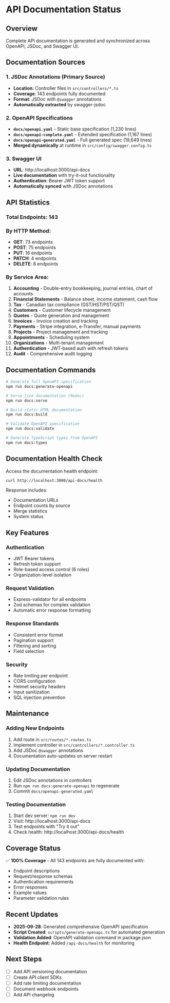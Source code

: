 # API Documentation Status

## Overview
Complete API documentation is generated and synchronized across OpenAPI, JSDoc, and Swagger UI.

## Documentation Sources

### 1. JSDoc Annotations (Primary Source)
- **Location**: Controller files in `src/controllers/*.ts`
- **Coverage**: 143 endpoints fully documented
- **Format**: JSDoc with `@swagger` annotations
- **Automatically extracted** by swagger-jsdoc

### 2. OpenAPI Specifications
- **`docs/openapi.yaml`** - Static base specification (1,230 lines)
- **`docs/openapi-complete.yaml`** - Extended specification (1,167 lines)
- **`docs/openapi-generated.yaml`** - Full generated spec (19,649 lines)
- **Merged dynamically** at runtime in `src/config/swagger.config.ts`

### 3. Swagger UI
- **URL**: http://localhost:3000/api-docs
- **Live documentation** with try-it-out functionality
- **Authentication**: Bearer JWT token support
- **Automatically synced** with JSDoc annotations

## API Statistics

### Total Endpoints: 143

### By HTTP Method:
- **GET**: 73 endpoints
- **POST**: 75 endpoints
- **PUT**: 16 endpoints
- **PATCH**: 4 endpoints
- **DELETE**: 8 endpoints

### By Service Area:
1. **Accounting** - Double-entry bookkeeping, journal entries, chart of accounts
2. **Financial Statements** - Balance sheet, income statement, cash flow
3. **Tax** - Canadian tax compliance (GST/HST/PST/QST)
4. **Customers** - Customer lifecycle management
5. **Quotes** - Quote generation and management
6. **Invoices** - Invoice creation and tracking
7. **Payments** - Stripe integration, e-Transfer, manual payments
8. **Projects** - Project management and tracking
9. **Appointments** - Scheduling system
10. **Organizations** - Multi-tenant management
11. **Authentication** - JWT-based auth with refresh tokens
12. **Audit** - Comprehensive audit logging

## Documentation Commands

```bash
# Generate full OpenAPI specification
npm run docs:generate-openapi

# Serve live documentation (Redoc)
npm run docs:serve

# Build static HTML documentation
npm run docs:build

# Validate OpenAPI specification
npm run docs:validate

# Generate TypeScript types from OpenAPI
npm run docs:types
```

## Documentation Health Check

Access the documentation health endpoint:
```bash
curl http://localhost:3000/api-docs/health
```

Response includes:
- Documentation URLs
- Endpoint counts by source
- Merge statistics
- System status

## Key Features

### Authentication
- JWT Bearer tokens
- Refresh token support
- Role-based access control (6 roles)
- Organization-level isolation

### Request Validation
- Express-validator for all endpoints
- Zod schemas for complex validation
- Automatic error response formatting

### Response Standards
- Consistent error format
- Pagination support
- Filtering and sorting
- Field selection

### Security
- Rate limiting per endpoint
- CORS configuration
- Helmet security headers
- Input sanitization
- SQL injection prevention

## Maintenance

### Adding New Endpoints
1. Add route in `src/routes/*.routes.ts`
2. Implement controller in `src/controllers/*.controller.ts`
3. Add JSDoc `@swagger` annotations
4. Documentation auto-updates on server restart

### Updating Documentation
1. Edit JSDoc annotations in controllers
2. Run `npm run docs:generate-openapi` to regenerate
3. Commit `docs/openapi-generated.yaml`

### Testing Documentation
1. Start dev server: `npm run dev`
2. Visit: http://localhost:3000/api-docs
3. Test endpoints with "Try it out"
4. Check health: http://localhost:3000/api-docs/health

## Coverage Status

✅ **100% Coverage** - All 143 endpoints are fully documented with:
- Endpoint descriptions
- Request/response schemas
- Authentication requirements
- Error responses
- Example values
- Parameter validation rules

## Recent Updates

- **2025-09-28**: Generated comprehensive OpenAPI specification
- **Script Created**: `scripts/generate-openapi.ts` for automated generation
- **Validation Added**: OpenAPI validation command in package.json
- **Health Endpoint**: Added `/api-docs/health` for monitoring

## Next Steps

- [ ] Add API versioning documentation
- [ ] Create API client SDKs
- [ ] Add rate limiting documentation
- [ ] Document webhook endpoints
- [ ] Add API changelog